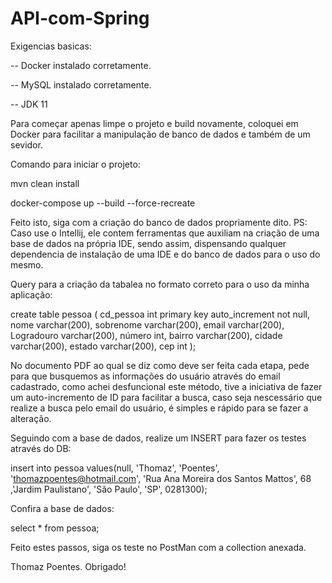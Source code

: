 # API-com-Spring

Exigencias basicas:

-- Docker instalado corretamente.

-- MySQL  instalado corretamente.

-- JDK 11

Para começar apenas limpe o projeto e build novamente, coloquei em Docker para facilitar a manipulação de banco de dados e também de um sevidor.

Comando para iniciar o projeto:

mvn clean install

docker-compose up --build --force-recreate


Feito isto, siga com a criação do banco de dados propriamente dito.
PS: Caso use o Intellij, ele contem ferramentas que auxiliam na criação de uma base de dados na própria IDE, sendo assim, dispensando qualquer dependencia de instalação de uma IDE e do banco de dados para o uso do mesmo.

Query para a criação da tabalea no formato correto para o uso da minha aplicação:

create table pessoa (
    cd_pessoa int primary key auto_increment not null,
    nome varchar(200),
    sobrenome varchar(200),
    email varchar(200),
    Logradouro varchar(200),
    número int,
    bairro varchar(200),
    cidade varchar(200),
    estado varchar(200),
    cep int
);

No documento PDF ao qual se diz como deve ser feita cada etapa, pede para que busquemos as informações do usuário através do email cadastrado, como achei desfuncional este método, tive a iniciativa de fazer um auto-incremento de ID para facilitar a busca, caso seja nescessário que realize a busca pelo email do usuário, é simples e rápido para se fazer a alteração.

Seguindo com a base de dados, realize um INSERT para fazer os testes através do DB:

insert into pessoa values(null, 'Thomaz', 'Poentes', 'thomazpoentes@hotmail.com', 
'Rua Ana Moreira dos Santos Mattos', 68 ,'Jardim Paulistano', 'São Paulo', 'SP', 0281300);

Confira a base de dados:

select * from pessoa;

Feito estes passos, siga os teste no PostMan com a collection anexada.


Thomaz Poentes.
Obrigado!

